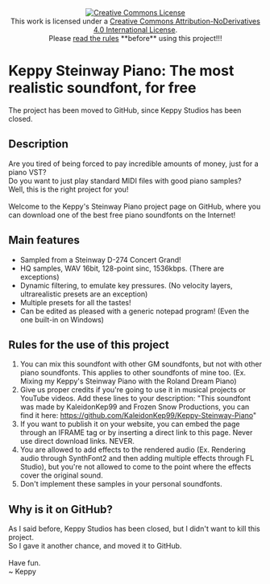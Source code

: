 <div align="center"><a rel="license" href="http://creativecommons.org/licenses/by-nd/4.0/"><img alt="Creative Commons License" style="border-width:0" src="https://i.creativecommons.org/l/by-nd/4.0/88x31.png" /></a><br />This work is licensed under a <a rel="license" href="http://creativecommons.org/licenses/by-nd/4.0/">Creative Commons Attribution-NoDerivatives 4.0 International License</a>.<br>Please <a href="#rules-for-the-use-of-this-project">read the rules</a> **before** using this project!!!</div>

# Keppy Steinway Piano: The most realistic soundfont, for free
The project has been moved to GitHub, since Keppy Studios has been closed.

## Description
Are you tired of being forced to pay incredible amounts of money, just for a piano VST?
<br>
Do you want to just play standard MIDI files with good piano samples?
<br>
Well, this is the right project for you!
<br><br>
Welcome to the Keppy's Steinway Piano project page on GitHub, where you can download one of the best free piano soundfonts on the Internet!

## Main features
- Sampled from a Steinway D-274 Concert Grand!
- HQ samples, WAV 16bit, 128-point sinc, 1536kbps. (There are exceptions)
- Dynamic filtering, to emulate key pressures. (No velocity layers, ultrarealistic presets are an exception)
- Multiple presets for all the tastes!
- Can be edited as pleased with a generic notepad program! (Even the one built-in on Windows)

## Rules for the use of this project
1. You can mix this soundfont with other GM soundfonts, but not with other piano soundfonts. This applies to other soundfonts of mine too. (Ex. Mixing my Keppy's Steinway Piano with the Roland Dream Piano)
2. Give us proper credits if you're going to use it in musical projects or YouTube videos. Add these lines to your description: "This soundfont was made by KaleidonKep99 and Frozen Snow Productions, you can find it here: https://github.com/KaleidonKep99/Keppy-Steinway-Piano"
3. If you want to publish it on your website, you can embed the page through an IFRAME tag or by inserting a direct link to this page. Never use direct download links. NEVER.
4. You are allowed to add effects to the rendered audio (Ex. Rendering audio through SynthFont2 and then adding multiple effects through FL Studio), but you're not allowed to come to the point where the effects cover the original sound.
5. Don't implement these samples in your personal soundfonts.

## Why is it on GitHub?
As I said before, Keppy Studios has been closed, but I didn't want to kill this project.
<br>
So I gave it another chance, and moved it to GitHub.
<br><br>
Have fun.
<br>
~ Keppy